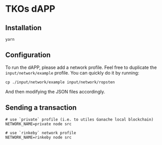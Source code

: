 # TKOs dAPP

## Installation
```
yarn
```

## Configuration
To run the dAPP, please add a network profile. Feel free to duplicate the `input/network/example` profile. You can quickly do it by running:
```
cp ./input/network/example input/network/ropsten
```
And then modifying the JSON files accordingly.

## Sending a transaction
```
# use `private` profile (i.e. to utiles Ganache local blockchain)
NETWORK_NAME=private node src

# use `rinkeby` network profile
NETWORK_NAME=rinkeby node src
 ```